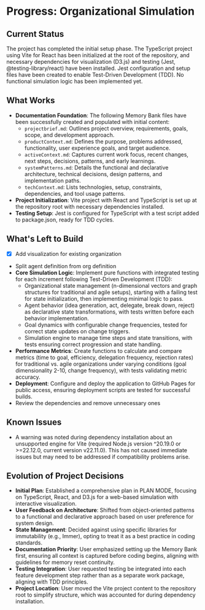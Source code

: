 # Progress: Organizational Simulation

## Current Status
The project has completed the initial setup phase. The TypeScript project using Vite for React has been initialized at the root of the repository, and necessary dependencies for visualization (D3.js) and testing (Jest, @testing-library/react) have been installed. Jest configuration and setup files have been created to enable Test-Driven Development (TDD). No functional simulation logic has been implemented yet.

## What Works
- **Documentation Foundation**: The following Memory Bank files have been successfully created and populated with initial content:
  - `projectbrief.md`: Outlines project overview, requirements, goals, scope, and development approach.
  - `productContext.md`: Defines the purpose, problems addressed, functionality, user experience goals, and target audience.
  - `activeContext.md`: Captures current work focus, recent changes, next steps, decisions, patterns, and early learnings.
  - `systemPatterns.md`: Details the functional and declarative architecture, technical decisions, design patterns, and implementation paths.
  - `techContext.md`: Lists technologies, setup, constraints, dependencies, and tool usage patterns.
- **Project Initialization**: Vite project with React and TypeScript is set up at the repository root with necessary dependencies installed.
- **Testing Setup**: Jest is configured for TypeScript with a test script added to package.json, ready for TDD cycles.

## What's Left to Build
- [x] Add visualization for existing organization
- Split agent definition from org definition
- **Core Simulation Logic**: Implement pure functions with integrated testing for each increment following Test-Driven Development (TDD):
  - Organizational state management (n-dimensional vectors and graph structures for traditional and agile setups), starting with a failing test for state initialization, then implementing minimal logic to pass.
  - Agent behavior (idea generation, act, delegate, break down, reject) as declarative state transformations, with tests written before each behavior implementation.
  - Goal dynamics with configurable change frequencies, tested for correct state updates on change triggers.
  - Simulation engine to manage time steps and state transitions, with tests ensuring correct progression and state handling.
- **Performance Metrics**: Create functions to calculate and compare metrics (time to goal, efficiency, delegation frequency, rejection rates) for traditional vs. agile organizations under varying conditions (goal dimensionality 2-10, change frequency), with tests validating metric accuracy.
- **Deployment**: Configure and deploy the application to GitHub Pages for public access, ensuring deployment scripts are tested for successful builds.
- Review the dependencies and remove unnecessary ones

## Known Issues
- A warning was noted during dependency installation about an unsupported engine for Vite (required Node.js version ^20.19.0 or >=22.12.0, current version v22.11.0). This has not caused immediate issues but may need to be addressed if compatibility problems arise.

## Evolution of Project Decisions
- **Initial Plan**: Established a comprehensive plan in PLAN MODE, focusing on TypeScript, React, and D3.js for a web-based simulation with interactive visualization.
- **User Feedback on Architecture**: Shifted from object-oriented patterns to a functional and declarative approach based on user preference for system design.
- **State Management**: Decided against using specific libraries for immutability (e.g., Immer), opting to treat it as a best practice in coding standards.
- **Documentation Priority**: User emphasized setting up the Memory Bank first, ensuring all context is captured before coding begins, aligning with guidelines for memory reset continuity.
- **Testing Integration**: User requested testing be integrated into each feature development step rather than as a separate work package, aligning with TDD principles.
- **Project Location**: User moved the Vite project content to the repository root to simplify structure, which was accounted for during dependency installation.


